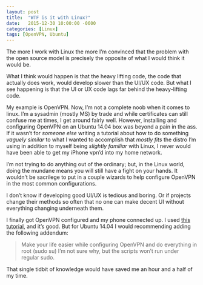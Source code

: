 ```yaml
---
layout: post
title:  "WTF is it with Linux?"
date:   2015-12-30 10:00:00 -0600
categories: [Linux]
tags: [OpenVPN, Ubuntu]
---
```


The more I work with Linux the more I’m convinced that the problem with the open source model is precisely the opposite of what I would think it would be.

What I think would happen is that the heavy lifting code, the code that actually does work, would develop slower than the UI/UX code. But what I see happening is that the UI or UX code lags far behind the heavy-lifting code.

My example is OpenVPN. Now, I’m not a complete noob when it comes to linux. I’m a sysadmin (mostly MS) by trade and while certificates can  still confuse me at times, I get around fairly well. However, installing and configuring OpenVPN on an Ubuntu 14.04 box was beyond a pain in the ass. If it wasn’t for *someone else* writing a tutorial about how to do something *vaguely similar* to what I wanted to accomplish that *mostly fits* the distro I’m using in addition to myself being *slightly familiar* with Linux, I never would have been able to get my iPhone vpn’d into my home network.

I’m not trying to do anything out of the ordinary; but, in the Linux world, doing the mundane means you will still have a fight on your hands. It wouldn’t be sacrilege to put in a couple wizards to help configure OpenVPN in the most common configurations.

I don’t know if developing good UI/UX is tedious and boring. Or if projects change their methods so often that no one can make decent UI without everything changing underneath them.

I finally got OpenVPN configured and my phone connected up. I used [this tutorial](https://www.howtoforge.com/internet-and-lan-over-vpn-using-openvpn-linux-server-windows-linux-clients-works-for-gaming-and-through-firewalls), and it’s good. But for Ubuntu 14.04 I would recommending adding the following addendum:

> Make your life easier while configuring OpenVPN and do everything in root (sudo su) I’m not sure why, but the scripts won’t run under regular sudo.

That single tidbit of knowledge would have saved me an hour and a half of my time.
